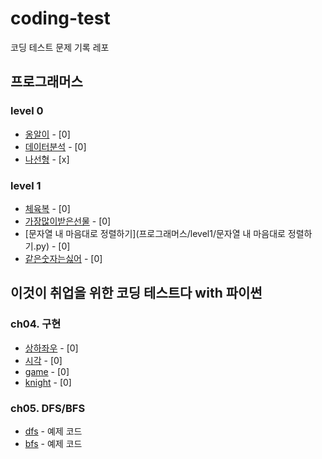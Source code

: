 # coding-test

코딩 테스트 문제 기록 레포

## 프로그래머스

### level 0

- [옹알이](프로그래머스/level0/옹알이(1).py) - [0]
- [데이터분석](프로그래머스/level0/PCCE_기출문제_10번_데이터분석.py) - [0]
- [나선형](프로그래머스/level0/나선형.py) - [x]
### level 1

- [체육복](프로그래머스/level1/greedy_체육복.py)  - [0]
- [가장많이받은선물](프로그래머스/level1/2024_KAKAO_WINTER_INTERSHIP_가장많이받은선물.py)  - [0]
- [문자열 내 마음대로 정렬하기](프로그래머스/level1/문자열 내 마음대로 정렬하기.py) - [0]
- [같은숫자는싫어](프로그래머스/level1/stack_같은숫자는싫어.py) - [0]

## 이것이 취업을 위한 코딩 테스트다 with 파이썬

### ch04. 구현

- [상하좌우](book/ch04/상하좌우.py) - [0]
- [시각](book/ch04/시각.py) - [0]
- [game](book/ch04/game.py) - [0]
- [knight](book/ch04/knight.py) - [0]

### ch05. DFS/BFS

- [dfs](book/ch05/dfs.py) - 예제 코드
- [bfs](book/ch05/bfs.py) - 예제 코드